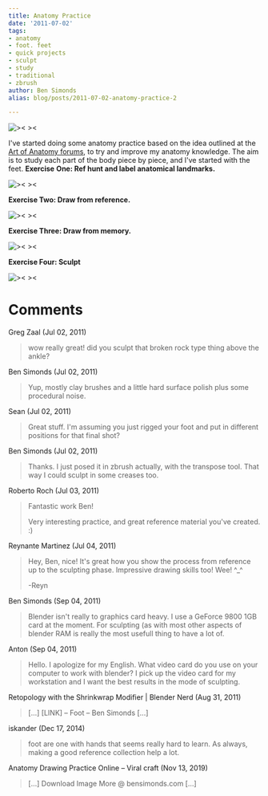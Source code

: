 ```yaml
---
title: Anatomy Practice
date: '2011-07-02'
tags:
- anatomy
- foot. feet
- quick projects
- sculpt
- study
- traditional
- zbrush
author: Ben Simonds
alias: blog/posts/2011-07-02-anatomy-practice-2

---
```


![>< ><](/images/old/anatomyhour1_4foot1.jpg)

I've started doing some anatomy practice based on the idea outlined at the [Art of Anatomy forums](http://www.theartofanatomy.com/), to try and improve my anatomy knowledge. The aim is to study each part of the body piece by piece, and I've started with the feet. **Exercise** **One: Ref hunt and label anatomical landmarks.**

![>< ><](/images/old/anatomyhour1_1s.jpg)

**Exercise Two: Draw from reference.**

![>< ><](/images/old/anatomyhour1_2.jpg)

**Exercise Three: Draw from memory.**

![>< ><](/images/old/anatomyhour1_31.jpg)


**Exercise Four: Sculpt**

![>< ><](/images/old/anatomyhour1_41.jpg)






# Comments


Greg Zaal (Jul 02, 2011)
> wow really great! did you sculpt that broken rock type thing above the ankle?

Ben Simonds (Jul 02, 2011)
> Yup, mostly clay brushes and a little hard surface polish plus some procedural noise.

Sean (Jul 02, 2011)
> Great stuff.  I'm assuming you just rigged your foot and put in different positions for that final shot?

Ben Simonds (Jul 02, 2011)
> Thanks. I just posed it in zbrush actually, with the transpose tool. That way I could sculpt in some creases too.

Roberto Roch (Jul 03, 2011)
> Fantastic work Ben! 
> 
> Very interesting practice, and great reference material you've created. :)

Reynante Martinez (Jul 04, 2011)
> Hey, Ben, nice! It's great how you show the process from reference up to the sculpting phase.  Impressive drawing skills too! Wee! ^_^
> 
> -Reyn

Ben Simonds (Sep 04, 2011)
> Blender isn't really to graphics card heavy. I use a GeForce 9800 1GB card at the moment. For sculpting (as with most other aspects of blender RAM is really the most usefull thing to have a lot of.

Anton (Sep 04, 2011)
> Hello. I apologize for my English. What video card do you use on your computer to work with blender? I pick up the video card for my workstation and I want the best results in the mode of sculpting.

Retopology with the Shrinkwrap Modifier | Blender Nerd (Aug 31, 2011)
> [...] [LINK] &#8211; Foot &#8211; Ben Simonds [...]

iskander (Dec 17, 2014)
> foot are one with hands that seems really hard to learn. As always, making a good reference collection help a lot.

Anatomy Drawing Practice Online &#8211; Viral craft (Nov 13, 2019)
> [&#8230;] Download Image  More @ bensimonds.com [&#8230;]
